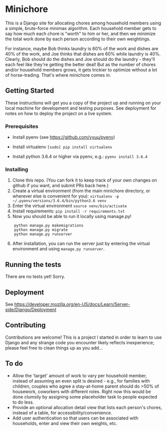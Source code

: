 # Minichore

This is a Django site for allocating chores among household members using a simple, brute-force minimax algorithm. Each household member gets to say how much each chore is "worth" to him or her, and then we minimize the total work done by each person according to their own weightings. 

For instance, maybe Bob thinks laundry is 60% of the work and 
dishes are 40% of the work, and Joe thinks that dishes are 60% while laundry is 40%. Clearly, Bob should do the dishes and Joe should do the laundry - they'll each feel like they're getting the better deal! But as the number of chores and/or household members grows, it gets trickier to optimize without a lot of horse-trading. That's where minichore comes in.

## Getting Started

These instructions will get you a copy of the project up and running on your local machine for development and testing purposes. See deployment for notes on how to deploy the project on a live system.

### Prerequisites

- Install pyenv (see https://github.com/yyuu/pyenv)

- Install virtualenv
  `[sudo] pip install virtualenv`

- Install python 3.6.4 or higher via pyenv, e.g.:
  `pyenv install 3.6.4`

### Installing

1. Clone this repo. (You can fork it to keep track of your own changes on github if you want, and submit PRs back here.)
2. Create a virtual environment (from the main minichore directory, or wherever else is convenient for you):
  `virtualenv -p ~/.pyenv/versions/3.6.4/bin/python3.6 venv`
3. Enter the virtual environment
   `source venv/bin/activate`
4. Install requirements:
  `pip install -r requirements.txt`
5. Now you should be able to run it locally using manage.py!
  ```
      python manage.py makemigrations
      python manage.py migrate
      python manage.py runserver
   ```
6. After installation, you can run the server just by entering the virtual environment and using `manage.py runserver`.

## Running the tests

There are no tests yet! Sorry. 

## Deployment

See https://developer.mozilla.org/en-US/docs/Learn/Server-side/Django/Deployment

## Contributing

Contributions are welcome! This is a project I started in order to learn to use Django and any strange code you encounter likely reflects inexperience; please feel free to clean things up as you add...

## To do

- Allow the 'target' amount of work to vary per household member, instead of assuming an even split is desired - e.g., for families with children, couples who agree a stay-at-home parent should do >50% of housework, coworkers with different roles. Right now this would be done clumsily by assigning some placeholder task to people expected to do less.
- Provide an optional allocation detail view that lists each person's chores, instead of a table, for accessibility/convenience.
- Add user authentication so that users can be associated with households, enter and view their own weights, etc.
